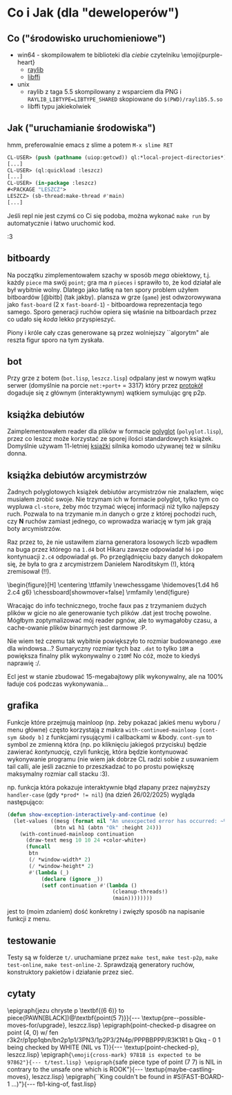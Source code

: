 # Co i Jak (dla "deweloperów")

## Co ("środowisko uruchomieniowe")
* win64 - skompilowałem te biblioteki dla *ciebie* czytelniku \emoji{purple-heart}
  * [raylib](https://pub.krzysckh.org/msc25/raylib5.5.dll)
  * [libffi](https://pub.krzysckh.org/msc25/libffi-8.dll)
* unix
  * raylib z taga 5.5 skompilowany z wsparciem dla PNG i `RAYLIB_LIBTYPE=LIBTYPE_SHARED`
    skopiowane do `$(PWD)/raylib5.5.so`
  * libffi typu jakiekolwiek
  
## Jak ("uruchamianie środowiska")
  
hmm, preferowalnie emacs z slime a potem `M-x slime RET`
```lisp
CL-USER> (push (pathname (uiop:getcwd)) ql:*local-project-directories*)
[...]
CL-USER> (ql:quickload :leszcz)
[...]
CL-USER> (in-package :leszcz)
#<PACKAGE "LESZCZ">
LESZCZ> (sb-thread:make-thread #'main)
[...]
```

Jeśli repl nie jest czymś co Ci się podoba, można wykonać `make run` by automatycznie i łatwo uruchomić kod.

:3

## bitboardy 

Na początku zimplementowałem szachy w sposób *mega* obiektowy, t.j. każdy `piece` ma swój `point`; gra ma *n* `pieces` i sprawiło to,
że kod działał ale był wybitnie wolny. Dlatego jako łatkę na ten spory problem użyłem bitboardów [@bitb] (tak jakby).
plansza w grze (`game`) jest odwzorowywana jako `fast-board` (2 x `fast-board-1`) - bitboardowa reprezentacja tego samego.
Sporo generacji ruchów opiera się właśnie na bitboardach przez co udało się *koda* lekko przyspieszyć.

Piony i króle cały czas generowane są przez wolniejszy ``algorytm" ale reszta figur sporo na tym zyskała.

## bot

Przy grze z botem (`bot.lisp`, `leszcz.lisp`) odpalany jest w nowym wątku serwer (domyślnie na porcie `net:+port+` = 3317) który przez
[protokół](#protokół) dogaduje się z głównym (interaktywnym) wątkiem symulując grę p2p.

## książka debiutów

Zaimplementowałem reader dla plików w formacie [polyglot](http://hgm.nubati.net/book_format.html) (`polyglot.lisp`), przez co leszcz może korzystać
ze sporej ilości standardowych książek. Domyślnie używam 11-letniej [książki](https://github.com/michaeldv/donna_opening_books/) silnika komodo używanej też w silniku donna.

## książka debiutów arcymistrzów

Żadnych polyglotowych książek debiutów arcymistrzów nie znalazłem, więc musiałem zrobić swoje.
Nie trzymam ich w formacie polyglot, tylko tym co wypluwa `cl-store`, żeby móc trzymać więcej informacji niż tylko najlepszy ruch.
Pozwala to na trzymanie m.in danych o grze z której pochodzi ruch, czy **N** ruchów zamiast jednego, co wprowadza wariację w tym jak grają boty arcymistrzów.

Raz przez to, że nie ustawiłem ziarna generatora losowych liczb wpadłem na buga przez którego na `1.d4` bot Hikaru zawsze odpowiadał `h6` i po kontynuacji `2.c4` odpowiadał `g6`.
Po przeglądnięciu bazy danych dokopałem się, że była to gra z arcymistrzem Danielem Naroditskym (!), którą zremisował (!!).

\begin{figure}[H]
  \centering
  \ttfamily
  \newchessgame
  \hidemoves{1.d4 h6 2.c4 g6}
  \chessboard[showmover=false]
  \rmfamily
\end{figure}

Wracając do info technicznego, troche faux pas z trzymaniem dużych plików w gicie no ale generowanie tych plików .dat jest
trochę powolne. Mógłbym zoptymalizować mój reader pgnów, ale to wymagałoby czasu, a cache-owanie plików binarnych jest darmowe :P.

Nie wiem też czemu tak wybitnie powiększyło to rozmiar budowanego .exe dla windowsa...?
Sumaryczny rozmiar tych baz `.dat` to tylko `18M` a powiększa finalny plik wykonywalny o `210M`! No cóż, może to kiedyś naprawię :/.

Ecl jest w stanie zbudować 15-megabajtowy plik wykonywalny, ale na 100% ładuje coś podczas wykonywania...

## grafika

Funkcje które przejmują mainloop (np. żeby pokazać jakieś menu wyboru / menu główne) często korzystają z makra `with-continued-mainloop [cont-sym &body b]`
z funkcjami rysującymi i callbackami w &body. `cont-sym` to symbol ze zmienną która (np. po kliknięciu jakiegoś przycisku) będzie zawierać *kontynuację*, czyli funkcję,
która będzie kontynuować wykonywanie programu (nie wiem jak dobrze CL radzi sobie z usuwaniem tail calli, ale jeśli zacznie to przeszkadzać to po prostu powiększę maksymalny rozmiar call stacku :3).

np. funkcja która pokazuje interaktywnie błąd złapany przez najwyższy `handler-case` (gdy `*prod* != nil`) (na dzień 26/02/2025) wygląda następująco:

```lisp
(defun show-exception-interactively-and-continue (e)
  (let-values ((mesg (format nil "An unexcpected error has occurred: ~%~a~%" e))
               (btn w1 h1 (abtn "Ok" :height 24)))
    (with-continued-mainloop continuation
      (draw-text mesg 10 10 24 +color-white+)
      (funcall
       btn
       (/ *window-width* 2)
       (/ *window-height* 2)
       #'(lambda (_)
           (declare (ignore _))
           (setf continuation #'(lambda ()
                                  (cleanup-threads!)
                                  (main))))))))
```

jest to (moim zdaniem) dość konkretny i zwięzły sposób na napisanie funkcji z menu.

## testowanie

Testy są w folderze `t/`. uruchamiane przez `make test`, `make test-p2p`, `make test-online`, `make test-online-2`.
Sprawdzają generatory ruchów, konstruktory pakietów i działanie przez sieć.


## cytaty

\epigraph{jezu chryste p \textbf{(6 6)} to piece(PAWN[BLACK])@\textbf{point(5 7)}}{--- \textup{pre--possible-moves-for/upgrade}, leszcz.lisp}
\epigraph{point-checked-p disagree on point (4, 0) w/ fen r3k2r/p1pp1qbn/bn2p1p1/3PN3/1p2P3/2N4p/PPPBBPPP/R3K1R1 b Qkq - 0 1 being checked by WHITE (NIL vs T)}{--- \textup{point-checked-p}, leszcz.lisp}
\epigraph{``\emoji{cross-mark} 97818 is expected to be 97862"}{--- t/test.lisp}
\epigraph{``safe piece type of point (7 7) is NIL in contrary to the unsafe one which is ROOK"}{--- \textup{maybe-castling-moves}, leszcz.lisp}
\epigraph{``King couldn't be found in \#S(FAST-BOARD-1 ...)"}{--- fb1-king-of, fast.lisp}


